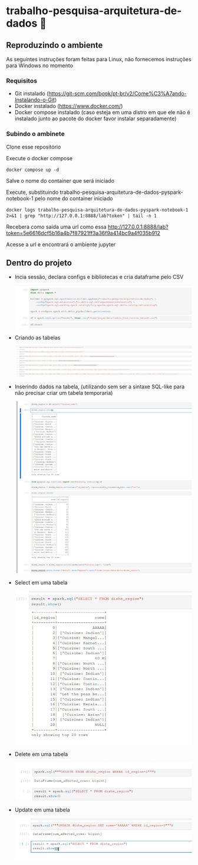 # trabalho-pesquisa-arquitetura-de-dados :space_invader:

## Reproduzindo o ambiente

As seguintes instruções foram feitas para Linux, não fornecemos instruções para Windows no momento

### Requisitos
 
- Git instalado (https://git-scm.com/book/pt-br/v2/Come%C3%A7ando-Instalando-o-Git)
- Docker instalado (https://www.docker.com/)
- Docker compose instalado (caso esteja em uma distro em que ele não é instalado junto ao pacote do docker favor instalar separadamente)

### Subindo o ambinete

Clone esse repositório 

Execute o docker compose 

```
docker compose up -d
```

Salve o nome do container que será iniciado

Execute, substituindo trabalho-pesquisa-arquitetura-de-dados-pyspark-notebook-1 pelo nome do container iniciado

```
docker logs trabalho-pesquisa-arquitetura-de-dados-pyspark-notebook-1 2>&1 | grep "http://127.0.0.1:8888/lab?token" | tail -n 1
```

Recebera como saída uma url como essa http://127.0.0.1:8888/lab?token=5e6616dcf5b16a4b7f87921ff3a36f9a414bc9a4f035b912

Acesse a url e encontrará o ambiente jupyter

## Dentro do projeto

- Incia sessão, declara configs e bibliotecas e cria dataframe pelo CSV
  
  <img src="github/IMG_1.jpg">

- Criando as tabelas
  
  <img src="github/IMG_2.jpg">

- Inserindo dados na tabela, (utilizando sem ser a sintaxe SQL-like para não precisar criar um tabela temporaria)
  
  <img src="github/IMG_3.jpg">

- Select em uma tabela
  
  <img src="github/IMG_4.jpg">

- Delete em uma tabela
  
  <img src="github/IMG_5.jpg">

- Update em uma tabela

  <img src="github/IMG_6.jpg">
